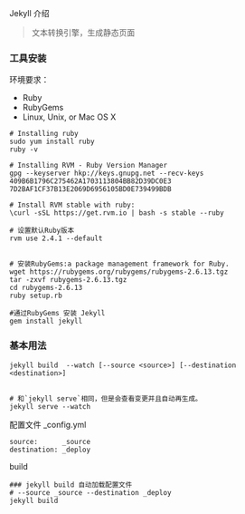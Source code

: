
Jekyll 介绍
> 文本转换引擎，生成静态页面


### 工具安装

环境要求：
- Ruby
- RubyGems
- Linux, Unix, or Mac OS X


```
# Installing ruby
sudo yum install ruby
ruby -v

# Installing RVM - Ruby Version Manager
gpg --keyserver hkp://keys.gnupg.net --recv-keys 409B6B1796C275462A1703113804BB82D39DC0E3 7D2BAF1CF37B13E2069D6956105BD0E739499BDB

# Install RVM stable with ruby:
\curl -sSL https://get.rvm.io | bash -s stable --ruby

# 设置默认Ruby版本
rvm use 2.4.1 --default


# 安装RubyGems:a package management framework for Ruby.
wget https://rubygems.org/rubygems/rubygems-2.6.13.tgz
tar -zxvf rubygems-2.6.13.tgz
cd rubygems-2.6.13
ruby setup.rb

#通过RubyGems 安装 Jekyll
gem install jekyll

```

### 基本用法

```
jekyll build  --watch [--source <source>] [--destination <destination>]


# 和`jekyll serve`相同，但是会查看变更并且自动再生成。
jekyll serve --watch

```



配置文件
_config.yml
```
source:      _source
destination: _deploy
```
build
```
### jekyll build 自动加载配置文件
# --source _source --destination _deploy
jekyll build

```

